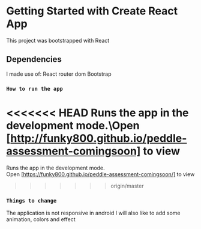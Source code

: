 # Getting Started with Create React App

This project was bootstrapped with React


## Dependencies


I made use of:
React router dom
Bootstrap


### `How to run the app`

<<<<<<< HEAD
Runs the app in the development mode.\Open [http://funky800.github.io/peddle-assessment-comingsoon] to view
=======
Runs the app in the development mode.\
Open [https://funky800.github.io/peddle-assessment-comingsoon/] to view
>>>>>>> origin/master


### `Things to change`

 The application is not responsive in android
 I will also like to add some animation, colors and effect

